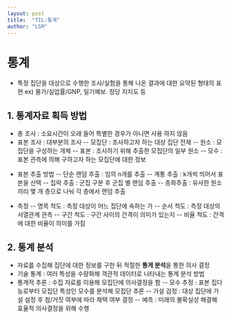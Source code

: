 ```yaml
---
layout: post
title:  "TIL:통계"
author: "LSM"
---
```


# 통계
- 특정 집단을 대상으로 수행한 조사/실험을 통해 나온 결과에 대한 요약된 형태의 표현
ex) 물가/실업률/GNP, 일기예보. 정당 지지도 등

## 1. 통계자료 획득 방법
- 총 조사 : 소요시간이 오래 들어 특별한 경우가 아니면 사용 하지 않음
- 표본 조사 : 대부분의 조사
-- 모집단 : 조사하고자 하는 대상 집단 전체
-- 원소 : 모집단을 구성하는 개체
-- 표본 : 조사하기 위해 추출한 모집단의 일부 원소
-- 모수 : 표본 관측에 의해 구하고자 하는 모집단에 대한 정보

* 표본 추출 방법
-- 단순 랜덤 추출 : 임의 n개를 추출
-- 계통 추출 : k개씩 띄어서 표본을 선택
-- 집락 추출 : 군집 구분 후 군집 별 랜덤 추출
-- 층화추출 : 유사한 원소 끼리 몇 개 층으로 나눠 각 층에서 랜덤 추출

* 측정
-- 명목 척도 : 측정 대상이 어느 집단에 속하는 가
-- 순서 척도 : 측정 대상의 서열관계 관측
-- 구간 척도 : 구간 사이의 간격이 의미가 있는지
-- 비율 척도 : 간격에 대한 비율이 의미를 가짐

## 2. 통계 분석
* 자료를 수집해 집단에 대한 정보를 구한 뒤 적절한 **통게 분석**을 통한 의사 결정
* 기술 통계 : 여러 특성을 수량화해 객관적 데이터로 나타내는 통계 분석 방법
* 통계적 추론 : 수집 자료를 이용해 모집단에 의사결정을 함
-- 모수 추정 : 표본 집다능로부터 모집단 특성인 모수를 분석해 모집단 추론
-- 가설 검정 : 대상 집단에 가설 설정 후 참/거짓 여부에 따라 채택 여부 결정
-- 예측 : 미래의 불확실성 해결해 효율적 의사결정을 위해 수행
